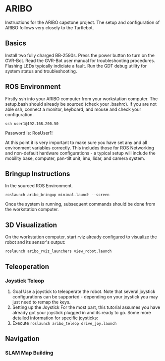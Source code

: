 # ARIBO

Instructions for the ARIBO capstone project.  The setup and configuration of ARIBO follows very closely to the Turtlebot.

## Basics

Install two fully charged BB-2590s. Press the power button to turn on the GVR-Bot. Read the GVR-Bot user manual for troubleshooting procedures. Flashing LEDs typically indiciate a fault. Run the GDT debug utility for system status and troubleshooting.    

## ROS Environment

Firstly ssh into your ARIBO computer from your workstation computer. The setup.bash should already be sourced (check your .bashrc). If you are not able ssh, connect a monitor, keyboard, and mouse and check your configuration.

`ssh user1@192.168.200.50`

Password is: RosUser1!

At this point it is very important to make sure you have set any and all environment variables correctly. This includes those for ROS Networking and non-default hardware configurations - a typical setup will include the mobility base, computer, pan-tilt unit, imu, lidar, and camera system.

## Bringup Instructions

In the sourced ROS Environment.

`roslaunch aribo_bringup minimal.launch --screen`

Once the system is running, subsequent commands should be done from the workstation computer.

## 3D Visualization

On the workstation computer, start rviz already configured to visualize the robot and its sensor's output:

`roslaunch aribo_rviz_launchers view_robot.launch`

## Teleoperation

### Joystick Teleop

1. Goal
Use a joystick to teleoperate the robot. Note that several joystick configurations can be supported - depending on your joystick you may just need to remap the keys.
2. Setting up the Joystick
For the most part, this tutorial assumes you have already got your joystick plugged in and its ready to go. Some more detailed information for specific joysticks: 
3. Execute
`roslaunch aribo_teleop drive_joy.launch`

## Navigation

### SLAM Map Building
